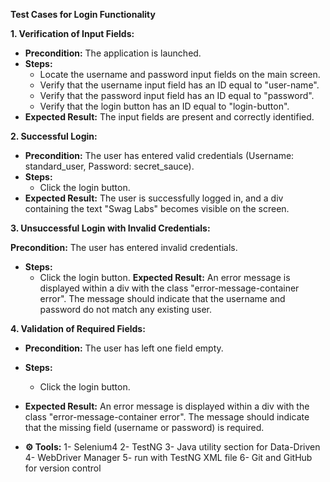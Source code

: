 **Test Cases for Login Functionality**

**1. Verification of Input Fields:**

* **Precondition:** The application is launched.
* **Steps:**
    * Locate the username and password input fields on the main screen.
    * Verify that the username input field has an ID equal to "user-name".
    * Verify that the password input field has an ID equal to "password".
    * Verify that the login button has an ID equal to "login-button".
* **Expected Result:** The input fields are present and correctly identified.

**2. Successful Login:**

* **Precondition:** The user has entered valid credentials (Username: standard_user, Password: secret_sauce).
* **Steps:**
    * Click the login button.
* **Expected Result:** The user is successfully logged in, and a div containing the text "Swag Labs" becomes visible on the screen.

**3. Unsuccessful Login with Invalid Credentials:**

**Precondition:** The user has entered invalid credentials.
* **Steps:**
    * Click the login button.
**Expected Result:** An error message is displayed within a div with the class "error-message-container error". The message should indicate that the username and password do not match any existing user.

**4. Validation of Required Fields:**

* **Precondition:** The user has left one field empty.
* **Steps:**
    * Click the login button.
* **Expected Result:** An error message is displayed within a div with the class "error-message-container error". The message should indicate that the missing field (username or password) is required.

* **⚙️ Tools:**
1- Selenium4
2- TestNG
3- Java utility section for Data-Driven
4- WebDriver Manager
5- run with TestNG XML file
6- Git and GitHub for version control
